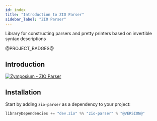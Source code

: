 ```yaml
---
id: index
title: "Introduction to ZIO Parser"
sidebar_label: "ZIO Parser"
---
```


Library for constructing parsers and pretty printers based on invertible syntax descriptions

@PROJECT_BADGES@

## Introduction

[![Zymposium - ZIO Parser](https://i.ytimg.com/vi/DEPpL9LBiyA/maxresdefault.jpg)](https://www.youtube.com/watch?v=DEPpL9LBiyA)

## Installation

Start by adding `zio-parser` as a dependency to your project:
  
```scala
libraryDependencies += "dev.zio" %% "zio-parser" % "@VERSION@"
```

[//]: # (TODO: Add example section)
[//]: # (## Example)